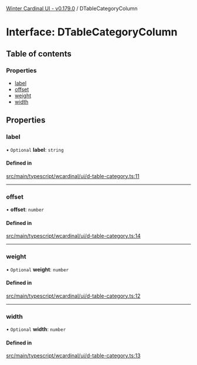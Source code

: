 [Winter Cardinal UI - v0.179.0](../index.md) / DTableCategoryColumn

# Interface: DTableCategoryColumn

## Table of contents

### Properties

- [label](DTableCategoryColumn.md#label)
- [offset](DTableCategoryColumn.md#offset)
- [weight](DTableCategoryColumn.md#weight)
- [width](DTableCategoryColumn.md#width)

## Properties

### label

• `Optional` **label**: `string`

#### Defined in

[src/main/typescript/wcardinal/ui/d-table-category.ts:11](https://github.com/winter-cardinal/winter-cardinal-ui/blob/v0.179.0/src/main/typescript/wcardinal/ui/d-table-category.ts#L11)

___

### offset

• **offset**: `number`

#### Defined in

[src/main/typescript/wcardinal/ui/d-table-category.ts:14](https://github.com/winter-cardinal/winter-cardinal-ui/blob/v0.179.0/src/main/typescript/wcardinal/ui/d-table-category.ts#L14)

___

### weight

• `Optional` **weight**: `number`

#### Defined in

[src/main/typescript/wcardinal/ui/d-table-category.ts:12](https://github.com/winter-cardinal/winter-cardinal-ui/blob/v0.179.0/src/main/typescript/wcardinal/ui/d-table-category.ts#L12)

___

### width

• `Optional` **width**: `number`

#### Defined in

[src/main/typescript/wcardinal/ui/d-table-category.ts:13](https://github.com/winter-cardinal/winter-cardinal-ui/blob/v0.179.0/src/main/typescript/wcardinal/ui/d-table-category.ts#L13)
